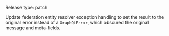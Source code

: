 Release type: patch

Update federation entity resolver exception handling to set the result to the original error instead of a `GraphQLError`, which obscured the original message and meta-fields.
